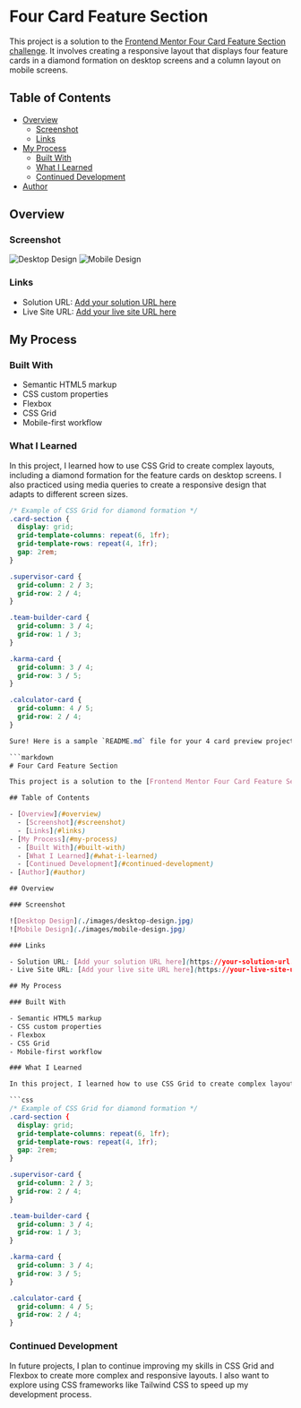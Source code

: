 # Four Card Feature Section

This project is a solution to the [Frontend Mentor Four Card Feature Section challenge](https://www.frontendmentor.io/challenges/four-card-feature-section-weK1eFYK). It involves creating a responsive layout that displays four feature cards in a diamond formation on desktop screens and a column layout on mobile screens.

## Table of Contents

- [Overview](#overview)
  - [Screenshot](#screenshot)
  - [Links](#links)
- [My Process](#my-process)
  - [Built With](#built-with)
  - [What I Learned](#what-i-learned)
  - [Continued Development](#continued-development)
- [Author](#author)

## Overview

### Screenshot

![Desktop Design](./images/desktop-design.jpg)
![Mobile Design](./images/mobile-design.jpg)

### Links

- Solution URL: [Add your solution URL here](https://your-solution-url.com)
- Live Site URL: [Add your live site URL here](https://your-live-site-url.com)

## My Process

### Built With

- Semantic HTML5 markup
- CSS custom properties
- Flexbox
- CSS Grid
- Mobile-first workflow

### What I Learned

In this project, I learned how to use CSS Grid to create complex layouts, including a diamond formation for the feature cards on desktop screens. I also practiced using media queries to create a responsive design that adapts to different screen sizes.

```css
/* Example of CSS Grid for diamond formation */
.card-section {
  display: grid;
  grid-template-columns: repeat(6, 1fr);
  grid-template-rows: repeat(4, 1fr);
  gap: 2rem;
}

.supervisor-card {
  grid-column: 2 / 3;
  grid-row: 2 / 4;
}

.team-builder-card {
  grid-column: 3 / 4;
  grid-row: 1 / 3;
}

.karma-card {
  grid-column: 3 / 4;
  grid-row: 3 / 5;
}

.calculator-card {
  grid-column: 4 / 5;
  grid-row: 2 / 4;
}

Sure! Here is a sample `README.md` file for your 4 card preview project:

```markdown
# Four Card Feature Section

This project is a solution to the [Frontend Mentor Four Card Feature Section challenge](https://www.frontendmentor.io/challenges/four-card-feature-section-weK1eFYK). It involves creating a responsive layout that displays four feature cards in a diamond formation on desktop screens and a column layout on mobile screens.

## Table of Contents

- [Overview](#overview)
  - [Screenshot](#screenshot)
  - [Links](#links)
- [My Process](#my-process)
  - [Built With](#built-with)
  - [What I Learned](#what-i-learned)
  - [Continued Development](#continued-development)
- [Author](#author)

## Overview

### Screenshot

![Desktop Design](./images/desktop-design.jpg)
![Mobile Design](./images/mobile-design.jpg)

### Links

- Solution URL: [Add your solution URL here](https://your-solution-url.com)
- Live Site URL: [Add your live site URL here](https://your-live-site-url.com)

## My Process

### Built With

- Semantic HTML5 markup
- CSS custom properties
- Flexbox
- CSS Grid
- Mobile-first workflow

### What I Learned

In this project, I learned how to use CSS Grid to create complex layouts, including a diamond formation for the feature cards on desktop screens. I also practiced using media queries to create a responsive design that adapts to different screen sizes.

```css
/* Example of CSS Grid for diamond formation */
.card-section {
  display: grid;
  grid-template-columns: repeat(6, 1fr);
  grid-template-rows: repeat(4, 1fr);
  gap: 2rem;
}

.supervisor-card {
  grid-column: 2 / 3;
  grid-row: 2 / 4;
}

.team-builder-card {
  grid-column: 3 / 4;
  grid-row: 1 / 3;
}

.karma-card {
  grid-column: 3 / 4;
  grid-row: 3 / 5;
}

.calculator-card {
  grid-column: 4 / 5;
  grid-row: 2 / 4;
}
```

### Continued Development

In future projects, I plan to continue improving my skills in CSS Grid and Flexbox to create more complex and responsive layouts. I also want to explore using CSS frameworks like Tailwind CSS to speed up my development process.


